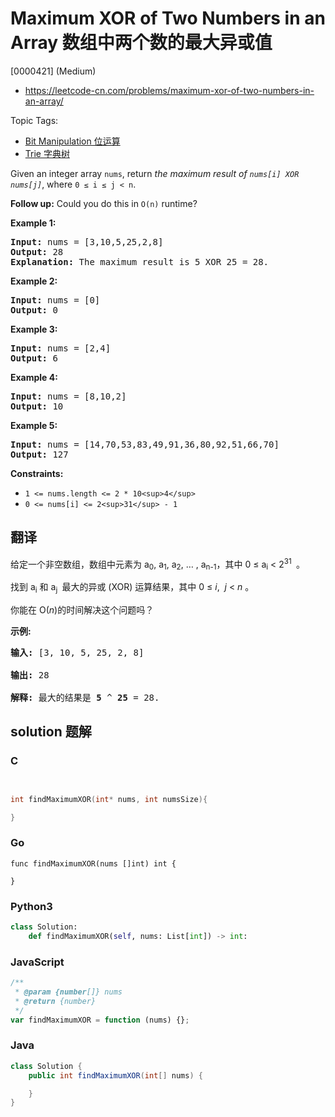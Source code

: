 # Maximum XOR of Two Numbers in an Array 数组中两个数的最大异或值

[0000421] (Medium)

- https://leetcode-cn.com/problems/maximum-xor-of-two-numbers-in-an-array/

Topic Tags:

- [Bit Manipulation 位运算](https://leetcode-cn.com/tag/bit-manipulation/)
- [Trie 字典树](https://leetcode-cn.com/tag/trie/)

Given an integer array `nums`, return _the maximum result of `nums[i] XOR nums[j]`_, where `0 ≤ i ≤ j < n`.

**Follow up:** Could you do this in `O(n)` runtime?

**Example 1:**

<pre><strong>Input:</strong> nums = [3,10,5,25,2,8]
<strong>Output:</strong> 28
<strong>Explanation:</strong> The maximum result is 5 XOR 25 = 28.</pre>

**Example 2:**

<pre><strong>Input:</strong> nums = [0]
<strong>Output:</strong> 0
</pre>

**Example 3:**

<pre><strong>Input:</strong> nums = [2,4]
<strong>Output:</strong> 6
</pre>

**Example 4:**

<pre><strong>Input:</strong> nums = [8,10,2]
<strong>Output:</strong> 10
</pre>

**Example 5:**

<pre><strong>Input:</strong> nums = [14,70,53,83,49,91,36,80,92,51,66,70]
<strong>Output:</strong> 127
</pre>

**Constraints:**

- `1 <= nums.length <= 2 * 10<sup>4</sup>`
- `0 <= nums[i] <= 2<sup>31</sup> - 1`

## 翻译

给定一个非空数组，数组中元素为 a<sub>0</sub>, a<sub>1</sub>, a<sub>2</sub>, … , a<sub>n-1</sub>，其中 0 ≤ a<sub>i</sub> < 2<sup>31&nbsp;</sup> 。

找到 a<sub>i</sub> 和 a<sub>j&nbsp;</sub> 最大的异或 (XOR) 运算结果，其中 0 ≤ _i_,  *j* < _n_ 。

你能在 O(_n_)的时间解决这个问题吗？

**示例:**

<pre><strong>输入:</strong> [3, 10, 5, 25, 2, 8]

<strong>输出:</strong> 28

<strong>解释:</strong> 最大的结果是 <strong>5</strong> ^ <strong>25</strong> = 28.
</pre>

## solution 题解

### C

```c


int findMaximumXOR(int* nums, int numsSize){

}
```

### Go

```golang
func findMaximumXOR(nums []int) int {

}
```

### Python3

```python
class Solution:
    def findMaximumXOR(self, nums: List[int]) -> int:
```

### JavaScript

```javascript
/**
 * @param {number[]} nums
 * @return {number}
 */
var findMaximumXOR = function (nums) {};
```

### Java

```java
class Solution {
    public int findMaximumXOR(int[] nums) {

    }
}
```
